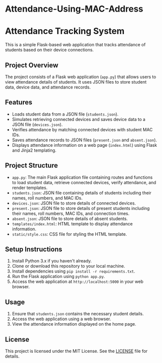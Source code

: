 # Attendance-Using-MAC-Address
# Attendance Tracking System

This is a simple Flask-based web application that tracks attendance of students based on their device connections.

## Project Overview

The project consists of a Flask web application (`app.py`) that allows users to view attendance details of students. It uses JSON files to store student data, device data, and attendance records.

## Features

- Loads student data from a JSON file (`students.json`).
- Simulates retrieving connected devices and saves device data to a JSON file (`devices.json`).
- Verifies attendance by matching connected devices with student MAC IDs.
- Saves attendance records to JSON files (`present.json` and `absent.json`).
- Displays attendance information on a web page (`index.html`) using Flask and Jinja2 templating.

## Project Structure

- `app.py`: The main Flask application file containing routes and functions to load student data, retrieve connected devices, verify attendance, and render templates.
- `students.json`: JSON file containing details of students including their names, roll numbers, and MAC IDs.
- `devices.json`: JSON file to store details of connected devices.
- `present.json`: JSON file to store details of present students including their names, roll numbers, MAC IDs, and connection times.
- `absent.json`: JSON file to store details of absent students.
- `templates/index.html`: HTML template to display attendance information.
- `static/style.css`: CSS file for styling the HTML template.

## Setup Instructions

1. Install Python 3.x if you haven't already.
2. Clone or download this repository to your local machine.
3. Install dependencies using `pip install -r requirements.txt`.
4. Run the Flask application using `python app.py`.
5. Access the web application at `http://localhost:5000` in your web browser.

## Usage

1. Ensure that `students.json` contains the necessary student details.
2. Access the web application using a web browser.
3. View the attendance information displayed on the home page.

## License

This project is licensed under the MIT License. See the [LICENSE](LICENSE) file for details.


